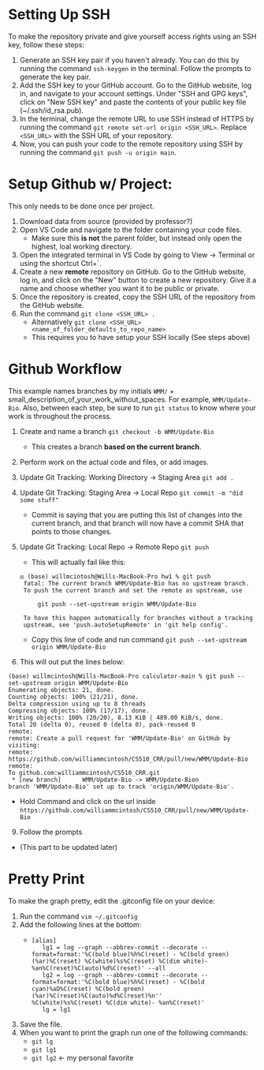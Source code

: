 
# Setting Up SSH

To make the repository private and give yourself access rights using an SSH key, follow these steps:

1. Generate an SSH key pair if you haven't already. You can do this by running the command `ssh-keygen` in the terminal. Follow the prompts to generate the key pair.
2. Add the SSH key to your GitHub account. Go to the GitHub website, log in, and navigate to your account settings. Under "SSH and GPG keys", click on "New SSH key" and paste the contents of your public key file (~/.ssh/id_rsa.pub).
3. In the terminal, change the remote URL to use SSH instead of HTTPS by running the command `git remote set-url origin <SSH_URL>`. Replace `<SSH_URL>` with the SSH URL of your repository.
4. Now, you can push your code to the remote repository using SSH by running the command `git push -u origin main`.


# Setup Github w/ Project:

This only needs to be done once per project.

1. Download data from source (provided by professor?)
2. Open VS Code and navigate to the folder containing your code files.
    * Make sure this **is not** the parent folder, but instead only open the highest, loal working directory.
3. Open the integrated terminal in VS Code by going to View -> Terminal or using the shortcut Ctrl+`.
5. Create a new **remote** repository on GitHub. Go to the GitHub website, log in, and click on the "New" button to create a new repository. Give it a name and choose whether you want it to be public or private.
6. Once the repository is created, copy the SSH URL of the repository from the GitHub website.
7. Run the command `git clone <SSH_URL> .`
    * Alternatively `git clone <SSH_URL> <name_of_folder_defaults_to_repo_name>`
    * This requires you to have setup your SSH locally (See steps above)


# Github Workflow

This example names branches by my initials `WMM/` + small_description_of_your_work_without_spaces. For example, `WMM/Update-Bio`. Also, between each step, be sure to run `git status` to know where your work is throughout the process.

1. Create and name a branch `git checkout -b WMM/Update-Bio`
   * This creates a branch **based on the current branch**.
3. Perform work on the actual code and files, or add images.
4. Update Git Tracking: Working Directory $\rightarrow$ Staging Area `git add .`
5. Update Git Tracking: Staging Area $\rightarrow$ Local Repo  `git commit -m "did some stuff"`
   * Commit is saying that you are putting this list of changes into the current branch, and that branch will now have a commit SHA that points to those changes.
7. Update Git Tracking: Local Repo $\rightarrow$ Remote Repo  `git push`

   * This will actually fail like this:
   ```
   ⦻ (base) willmcintosh@Wills-MacBook-Pro hw1 % git push 
    fatal: The current branch WMM/Update-Bio has no upstream branch.
    To push the current branch and set the remote as upstream, use
    
        git push --set-upstream origin WMM/Update-Bio
    
    To have this happen automatically for branches without a tracking
    upstream, see 'push.autoSetupRemote' in 'git help config'.
   ```
   * Copy this line of code and run command `git push --set-upstream origin WMM/Update-Bio`
8. This will out put the lines below:
```
(base) willmcintosh@Wills-MacBook-Pro calculator-main % git push --set-upstream origin WMM/Update-Bio
Enumerating objects: 21, done.
Counting objects: 100% (21/21), done.
Delta compression using up to 8 threads
Compressing objects: 100% (17/17), done.
Writing objects: 100% (20/20), 8.13 KiB | 489.00 KiB/s, done.
Total 20 (delta 0), reused 0 (delta 0), pack-reused 0
remote: 
remote: Create a pull request for 'WMM/Update-Bio' on GitHub by visiting:
remote:      https://github.com/williammcintosh/CS510_CRR/pull/new/WMM/Update-Bio
remote: 
To github.com:williammcintosh/CS510_CRR.git
 * [new branch]      WMM/Update-Bio -> WMM/Update-Bion
branch 'WMM/Update-Bio' set up to track 'origin/WMM/Update-Bio'.
```
  * Hold Command and click on the url inside `https://github.com/williammcintosh/CS510_CRR/pull/new/WMM/Update-Bio`
9. Follow the prompts
  * (This part to be updated later)


# Pretty Print

To make the graph pretty, edit the .gitconfig file on your device:

1. Run the command `vim ~/.gitconfig`
2. Add the following lines at the bottom:
   * ```
     [alias]
        lg1 = log --graph --abbrev-commit --decorate --format=format:'%C(bold blue)%h%C(reset) - %C(bold green)(%ar)%C(reset) %C(white)%s%C(reset) %C(dim white)- %an%C(reset)%C(auto)%d%C(reset)' --all
        lg2 = log --graph --abbrev-commit --decorate --format=format:'%C(bold blue)%h%C(reset) - %C(bold cyan)%aD%C(reset) %C(bold green)(%ar)%C(reset)%C(auto)%d%C(reset)%n''          %C(white)%s%C(reset) %C(dim white)- %an%C(reset)'
        lg = lg1
     ```
3. Save the file.
4. When you want to print the graph run one of the following commands:
    * `git lg`
    * `git lg1`
    * `git lg2` $\leftarrow$ my personal favorite
  
